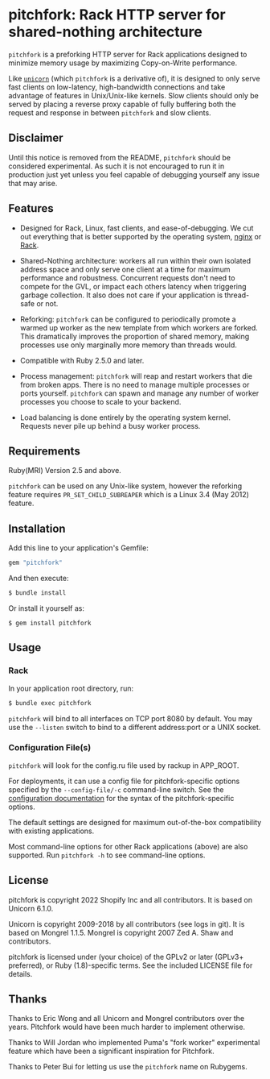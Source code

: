 # pitchfork: Rack HTTP server for shared-nothing architecture

`pitchfork` is a preforking HTTP server for Rack applications designed
to minimize memory usage by maximizing Copy-on-Write performance.

Like [`unicorn`](https://yhbt.net/unicorn/README.html) (which `pitchfork` is a derivative of), it is designed to
only serve fast clients on low-latency, high-bandwidth connections and take
advantage of features in Unix/Unix-like kernels. Slow clients should
only be served by placing a reverse proxy capable of fully buffering
both the request and response in between `pitchfork` and slow clients.

## Disclaimer

Until this notice is removed from the README, `pitchfork` should be
considered experimental. As such it is not encouraged to run it in
production just yet unless you feel capable of debugging yourself
any issue that may arise.

## Features

* Designed for Rack, Linux, fast clients, and ease-of-debugging. We
  cut out everything that is better supported by the operating system,
  [nginx](https://nginx.org/) or [Rack](https://rack.github.io/).

* Shared-Nothing architecture: workers all run within their own isolated
  address space and only serve one client at a time for maximum performance
  and robustness. Concurrent requests don't need to compete for the GVL,
  or impact each others latency when triggering garbage collection.
  It also does not care if your application is thread-safe or not.

* Reforking: `pitchfork` can be configured to periodically promote a warmed up worker
  as the new template from which workers are forked. This dramatically improves
  the proportion of shared memory, making processes use only marginally more
  memory than threads would.

* Compatible with Ruby 2.5.0 and later.

* Process management: `pitchfork` will reap and restart workers that
  die from broken apps. There is no need to manage multiple processes
  or ports yourself. `pitchfork` can spawn and manage any number of
  worker processes you choose to scale to your backend.

* Load balancing is done entirely by the operating system kernel.
  Requests never pile up behind a busy worker process.

## Requirements

Ruby(MRI) Version 2.5 and above.

`pitchfork` can be used on any Unix-like system, however the reforking
feature requires `PR_SET_CHILD_SUBREAPER` which is a Linux 3.4 (May 2012) feature.

## Installation

Add this line to your application's Gemfile:

```ruby
gem "pitchfork"
```

And then execute:

```bash
$ bundle install
```

Or install it yourself as:

```
$ gem install pitchfork
```

## Usage

### Rack

In your application root directory, run:

```bash
$ bundle exec pitchfork
```

`pitchfork` will bind to all interfaces on TCP port 8080 by default.
You may use the `--listen` switch to bind to a different
address:port or a UNIX socket.

### Configuration File(s)

`pitchfork` will look for the config.ru file used by rackup in APP_ROOT.

For deployments, it can use a config file for pitchfork-specific options
specified by the `--config-file/-c` command-line switch.
See the [configuration documentation](docs/CONFIGURATION.md) for the syntax
of the pitchfork-specific options.

The default settings are designed for maximum out-of-the-box
compatibility with existing applications.

Most command-line options for other Rack applications (above) are also
supported.  Run `pitchfork -h` to see command-line options.

## License

pitchfork is copyright 2022 Shopify Inc and all contributors.
It is based on Unicorn 6.1.0.

Unicorn is copyright 2009-2018 by all contributors (see logs in git).
It is based on Mongrel 1.1.5.
Mongrel is copyright 2007 Zed A. Shaw and contributors.

pitchfork is licensed under (your choice) of the GPLv2 or later
(GPLv3+ preferred), or Ruby (1.8)-specific terms.
See the included LICENSE file for details.

## Thanks

Thanks to Eric Wong and all Unicorn and Mongrel contributors over the years.
Pitchfork would have been much harder to implement otherwise.

Thanks to Will Jordan who implemented Puma's "fork worker" experimental feature
which have been a significant inspiration for Pitchfork.

Thanks to Peter Bui for letting us use the `pitchfork` name on Rubygems.

